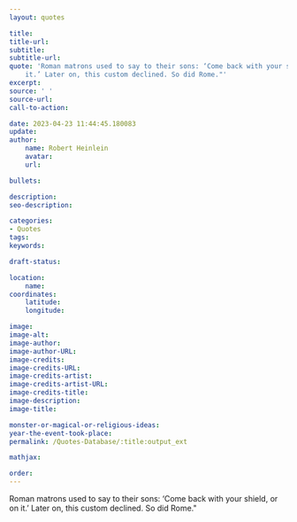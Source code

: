 ```yaml
---
layout: quotes

title:
title-url:
subtitle:
subtitle-url:
quote: 'Roman matrons used to say to their sons: ‘Come back with your shield, or on
    it.’ Later on, this custom declined. So did Rome."'
excerpt:
source: ' '
source-url:
call-to-action:

date: 2023-04-23 11:44:45.180083
update:
author:
    name: Robert Heinlein
    avatar:
    url:

bullets:

description:
seo-description:

categories:
- Quotes
tags:
keywords:

draft-status:

location:
    name:
coordinates:
    latitude:
    longitude:

image:
image-alt:
image-author:
image-author-URL:
image-credits:
image-credits-URL:
image-credits-artist:
image-credits-artist-URL:
image-credits-title:
image-description:
image-title:

monster-or-magical-or-religious-ideas:
year-the-event-took-place:
permalink: /Quotes-Database/:title:output_ext

mathjax:

order:
---
```


Roman matrons used to say to their sons: ‘Come back with your shield, or on it.’ Later on, this custom declined. So did Rome."